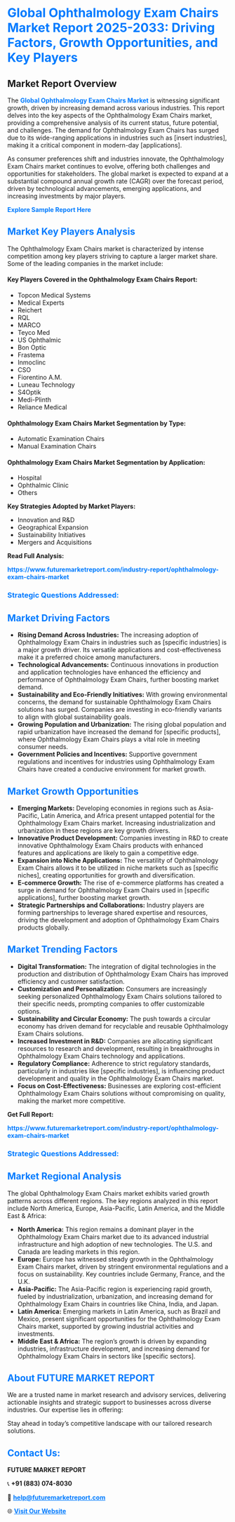 <h1 style="color: #007BFF;">Global Ophthalmology Exam Chairs Market Report 2025-2033: Driving Factors, Growth Opportunities, and Key Players</h1>

<section id="overview">
<h2>Market Report Overview</h2>
<p>The <a href="https://www.futuremarketreport.com/industry-report/ophthalmology-exam-chairs-market" style="color: #007BFF; text-decoration: none;"><strong>Global Ophthalmology Exam Chairs Market</strong></a> is witnessing significant growth, driven by increasing demand across various industries. This report delves into the key aspects of the Ophthalmology Exam Chairs market, providing a comprehensive analysis of its current status, future potential, and challenges. The demand for Ophthalmology Exam Chairs has surged due to its wide-ranging applications in industries such as [insert industries], making it a critical component in modern-day [applications].</p>
<p>As consumer preferences shift and industries innovate, the Ophthalmology Exam Chairs market continues to evolve, offering both challenges and opportunities for stakeholders. The global market is expected to expand at a substantial compound annual growth rate (CAGR) over the forecast period, driven by technological advancements, emerging applications, and increasing investments by major players.</p>
</section>

<section id="overview">
<p><a href="https://www.futuremarketreport.com/request-sample/reportId=46575" style="color: #007BFF; text-decoration: none;"><strong>Explore Sample Report Here</strong></a></p>
</section>

<section id="key-players">
<h2 style="color: #007BFF;">Market Key Players Analysis</h2>
<p>The Ophthalmology Exam Chairs market is characterized by intense competition among key players striving to capture a larger market share. Some of the leading companies in the market include:</p>
<h4>Key Players Covered in the Ophthalmology Exam Chairs Report:</h4>
<ul><li>Topcon Medical Systems</li><li>Medical Experts</li><li>Reichert</li><li>RQL</li><li>MARCO</li><li>Teyco Med</li><li>US Ophthalmic</li><li>Bon Optic</li><li>Frastema</li><li>Inmoclinc</li><li>CSO</li><li>Fiorentino A.M.</li><li>Luneau Technology</li><li>S4Optik</li><li>Medi-Plinth</li><li>Reliance Medical</li></ul>
<h4>Ophthalmology Exam Chairs Market Segmentation by Type:</h4>
<ul><li>Automatic Examination Chairs</li><li>Manual Examination Chairs</li></ul>

<h4>Ophthalmology Exam Chairs Market Segmentation by Application:</h4>
<ul><li>Hospital</li><li>Ophthalmic Clinic</li><li>Others</li></ul>
<p><strong>Key Strategies Adopted by Market Players:</strong></p>
<ul>
<li>Innovation and R&D</li>
<li>Geographical Expansion</li>
<li>Sustainability Initiatives</li>
<li>Mergers and Acquisitions</li>
</ul>
</section>

<section>
<p><strong>Read Full Analysis: </strong></p><a href="https://www.futuremarketreport.com/industry-report/ophthalmology-exam-chairs-market" style="color: #007BFF; text-decoration: none;"><strong>https://www.futuremarketreport.com/industry-report/ophthalmology-exam-chairs-market</strong></a>
<h3 style="color: #007BFF;">Strategic Questions Addressed:</h3>
</section>

<section id="driving-factors">
<h2 style="color: #007BFF;">Market Driving Factors</h2>
<ul>
<li><strong>Rising Demand Across Industries:</strong> The increasing adoption of Ophthalmology Exam Chairs in industries such as [specific industries] is a major growth driver. Its versatile applications and cost-effectiveness make it a preferred choice among manufacturers.</li>
<li><strong>Technological Advancements:</strong> Continuous innovations in production and application technologies have enhanced the efficiency and performance of Ophthalmology Exam Chairs, further boosting market demand.</li>
<li><strong>Sustainability and Eco-Friendly Initiatives:</strong> With growing environmental concerns, the demand for sustainable Ophthalmology Exam Chairs solutions has surged. Companies are investing in eco-friendly variants to align with global sustainability goals.</li>
<li><strong>Growing Population and Urbanization:</strong> The rising global population and rapid urbanization have increased the demand for [specific products], where Ophthalmology Exam Chairs plays a vital role in meeting consumer needs.</li>
<li><strong>Government Policies and Incentives:</strong> Supportive government regulations and incentives for industries using Ophthalmology Exam Chairs have created a conducive environment for market growth.</li>
</ul>
</section>

<section id="growth-opportunities">
<h2 style="color: #007BFF;">Market Growth Opportunities</h2>
<ul>
<li><strong>Emerging Markets:</strong> Developing economies in regions such as Asia-Pacific, Latin America, and Africa present untapped potential for the Ophthalmology Exam Chairs market. Increasing industrialization and urbanization in these regions are key growth drivers.</li>
<li><strong>Innovative Product Development:</strong> Companies investing in R&D to create innovative Ophthalmology Exam Chairs products with enhanced features and applications are likely to gain a competitive edge.</li>
<li><strong>Expansion into Niche Applications:</strong> The versatility of Ophthalmology Exam Chairs allows it to be utilized in niche markets such as [specific niches], creating opportunities for growth and diversification.</li>
<li><strong>E-commerce Growth:</strong> The rise of e-commerce platforms has created a surge in demand for Ophthalmology Exam Chairs used in [specific applications], further boosting market growth.</li>
<li><strong>Strategic Partnerships and Collaborations:</strong> Industry players are forming partnerships to leverage shared expertise and resources, driving the development and adoption of Ophthalmology Exam Chairs products globally.</li>
</ul>
</section>

<section id="trending-factors">
<h2 style="color: #007BFF;">Market Trending Factors</h2>
<ul>
<li><strong>Digital Transformation:</strong> The integration of digital technologies in the production and distribution of Ophthalmology Exam Chairs has improved efficiency and customer satisfaction.</li>
<li><strong>Customization and Personalization:</strong> Consumers are increasingly seeking personalized Ophthalmology Exam Chairs solutions tailored to their specific needs, prompting companies to offer customizable options.</li>
<li><strong>Sustainability and Circular Economy:</strong> The push towards a circular economy has driven demand for recyclable and reusable Ophthalmology Exam Chairs solutions.</li>
<li><strong>Increased Investment in R&D:</strong> Companies are allocating significant resources to research and development, resulting in breakthroughs in Ophthalmology Exam Chairs technology and applications.</li>
<li><strong>Regulatory Compliance:</strong> Adherence to strict regulatory standards, particularly in industries like [specific industries], is influencing product development and quality in the Ophthalmology Exam Chairs market.</li>
<li><strong>Focus on Cost-Effectiveness:</strong> Businesses are exploring cost-efficient Ophthalmology Exam Chairs solutions without compromising on quality, making the market more competitive.</li>
</ul>
</section>

<section>
<p><strong>Get Full Report: </strong></p><a href="https://www.futuremarketreport.com/industry-report/ophthalmology-exam-chairs-market" style="color: #007BFF; text-decoration: none;"><strong>https://www.futuremarketreport.com/industry-report/ophthalmology-exam-chairs-market</strong></a>
<h3 style="color: #007BFF;">Strategic Questions Addressed:</h3>
</section>


<section id="regional-analysis">
<h2 style="color: #007BFF;">Market Regional Analysis</h2>
<p>The global Ophthalmology Exam Chairs market exhibits varied growth patterns across different regions. The key regions analyzed in this report include North America, Europe, Asia-Pacific, Latin America, and the Middle East & Africa:</p>
<ul>
<li><strong>North America:</strong> This region remains a dominant player in the Ophthalmology Exam Chairs market due to its advanced industrial infrastructure and high adoption of new technologies. The U.S. and Canada are leading markets in this region.</li>
<li><strong>Europe:</strong> Europe has witnessed steady growth in the Ophthalmology Exam Chairs market, driven by stringent environmental regulations and a focus on sustainability. Key countries include Germany, France, and the U.K.</li>
<li><strong>Asia-Pacific:</strong> The Asia-Pacific region is experiencing rapid growth, fueled by industrialization, urbanization, and increasing demand for Ophthalmology Exam Chairs in countries like China, India, and Japan.</li>
<li><strong>Latin America:</strong> Emerging markets in Latin America, such as Brazil and Mexico, present significant opportunities for the Ophthalmology Exam Chairs market, supported by growing industrial activities and investments.</li>
<li><strong>Middle East & Africa:</strong> The region’s growth is driven by expanding industries, infrastructure development, and increasing demand for Ophthalmology Exam Chairs in sectors like [specific sectors].</li>
</ul>
</section>

<footer>
<h2 style="color: #007BFF;">About FUTURE MARKET REPORT</h2>
<p>We are a trusted name in market research and advisory services, delivering actionable insights and strategic support to businesses across diverse industries. Our expertise lies in offering:</p>

<p>Stay ahead in today’s competitive landscape with our tailored research solutions.</p>

<h2 style="color: #007BFF;">Contact Us:</h2>
<p><strong>FUTURE MARKET REPORT</strong></p>
<p>📞 <strong>+91 (883) 074-8030</strong></p>
<p>📧 <strong><a href="mailto:help@futuremarketreport.com" style="color: #007BFF;">help@futuremarketreport.com</a></strong></p>
<p>🌐 <strong><a href="https://www.futuremarketreport.com/" style="color: #007BFF;">Visit Our Website</a></strong></p>
</footer>